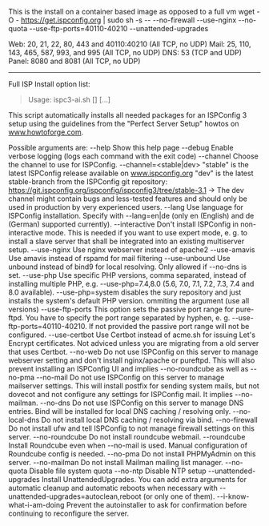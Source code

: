 This is the install on a container based image as opposed to a full vm
wget -O - https://get.ispconfig.org | sudo sh -s -- --no-firewall --use-nginx --no-quota --use-ftp-ports=40110-40210 --unattended-upgrades

Web: 20, 21, 22, 80, 443 and 40110:40210 (All TCP, no UDP)
Mail: 25, 110, 143, 465, 587, 993, and 995 (All TCP, no UDP)
DNS: 53 (TCP and UDP)
Panel: 8080 and 8081 (All TCP, no UDP)


---
Full ISP Install option list:

>Usage: ispc3-ai.sh [] [...]

This script automatically installs all needed packages for an ISPConfig 3 setup using the guidelines from the "Perfect Server Setup" howtos on www.howtoforge.com.

Possible arguments are:
    --help          Show this help page
    --debug         Enable verbose logging (logs each command with the exit code)
    --channel       Choose the channel to use for ISPConfig. --channel=<stable|dev>
                    "stable" is the latest ISPConfig release available on www.ispconfig.org
                    "dev" is the latest stable-branch from the ISPConfig git repository: https://git.ispconfig.org/ispconfig/ispconfig3/tree/stable-3.1
                    -> The dev channel might contain bugs and less-tested features and should only be used in production by very experienced users.
    --lang          Use language for ISPConfig installation. Specify with --lang=en|de (only en (English) and de (German) supported currently).
    --interactive   Don't install ISPConfig in non-interactive mode. This is needed if you want to use expert mode, e. g. to install a slave server that shall be integrated into an existing
                    multiserver setup.
    --use-nginx     Use nginx webserver instead of apache2
    --use-amavis    Use amavis instead of rspamd for mail filtering
    --use-unbound   Use unbound instead of bind9 for local resolving. Only allowed if --no-dns is set.
    --use-php       Use specific PHP versions, comma separated, instead of installing multiple PHP, e.g. --use-php=7.4,8.0 (5.6, 7.0, 7.1, 7.2, 7.3, 7.4 and 8.0 available).
                    --use-php=system disables the sury repository and just installs the system's default PHP version.
                    ommiting the argument (use all versions)
    --use-ftp-ports This option sets the passive port range for pure-ftpd. You have to specify the port range separated by hyphen, e. g. --use-ftp-ports=40110-40210.
                    If not provided the passive port range will not be configured.
    --use-certbot   Use Certbot instead of acme.sh for issuing Let's Encrypt certificates. Not adviced unless you are migrating from a old server that uses Certbot.
    --no-web        Do not use ISPConfig on this server to manage webserver setting and don't install nginx/apache or pureftpd. This will also prevent installing an ISPConfig UI and implies
                    --no-roundcube as well as --no-pma
    --no-mail       Do not use ISPConfig on this server to manage mailserver settings. This will install postfix for sending system mails, but not dovecot and not configure any settings for
                    ISPConfig mail. It implies --no-mailman.
    --no-dns        Do not use ISPConfig on this server to manage DNS entries. Bind will be installed for local DNS caching / resolving only.
    --no-local-dns  Do not install local DNS caching / resolving via bind.
    --no-firewall   Do not install ufw and tell ISPConfig to not manage firewall settings on this server.
    --no-roundcube  Do not install roundcube webmail.
    --roundcube     Install Roundcube even when --no-mail is used. Manual configuration of Roundcube config is needed.
    --no-pma        Do not install PHPMyAdmin on this server.
    --no-mailman    Do not install Mailman mailing list manager.
    --no-quota      Disable file system quota
    --no-ntp        Disable NTP setup
    --unattended-upgrades
                    Install UnattendedUpgrades. You can add extra arguments for automatic cleanup and automatic reboots when necessary with --unattended-upgrades=autoclean,reboot (or only
                    one of them).
    --i-know-what-i-am-doing
                    Prevent the autoinstaller to ask for confirmation before continuing to reconfigure the server.